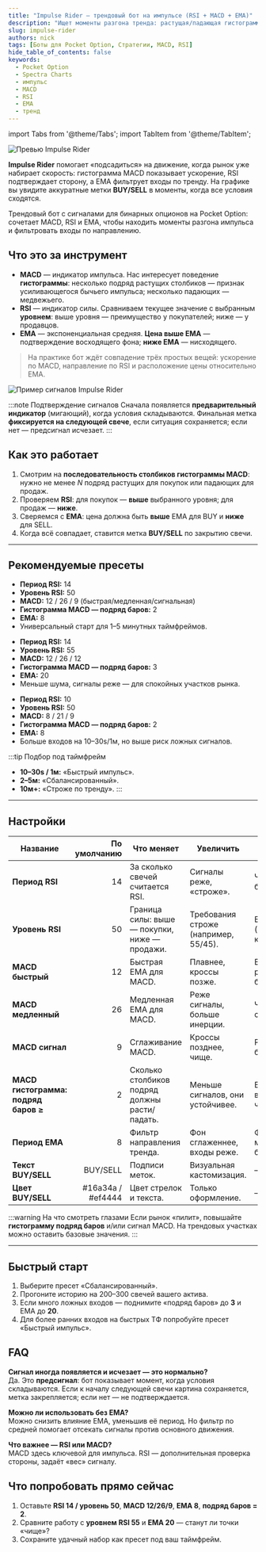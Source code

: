 ```yaml
---
title: "Impulse Rider — трендовый бот на импульсе (RSI + MACD + EMA)"
description: "Ищет моменты разгона тренда: растущая/падающая гистограмма MACD, фильтр по RSI и позиция цены относительно EMA. Метки BUY/SELL и понятные настройки."
slug: impulse-rider
authors: nick
tags: [Боты для Pocket Option, Стратегии, MACD, RSI]
hide_table_of_contents: false
keywords:
  - Pocket Option
  - Spectra Charts
  - импульс
  - MACD
  - RSI
  - EMA
  - тренд
---
```


import Tabs from '@theme/Tabs';
import TabItem from '@theme/TabItem';

![Превью Impulse Rider](/img/blog/impulse-rider-prev.png)

**Impulse Rider** помогает «подсадиться» на движение, когда рынок уже набирает скорость: гистограмма MACD показывает ускорение, RSI подтверждает сторону, а EMA фильтрует входы по тренду. На графике вы увидите аккуратные метки **BUY/SELL** в моменты, когда все условия сходятся.
<!-- truncate -->

Трендовый бот с сигналами для бинарных опционов на Pocket Option: сочетает MACD, RSI и EMA, чтобы находить моменты разгона импульса и фильтровать входы по направлению.

## Что это за инструмент

- **MACD** — индикатор импульса. Нас интересует поведение **гистограммы**: несколько подряд растущих столбиков — признак усиливающегося бычьего импульса; несколько падающих — медвежьего.  
- **RSI** — индикатор силы. Сравниваем текущее значение с выбранным **уровнем**: выше уровня — преимущество у покупателей; ниже — у продавцов.  
- **EMA** — экспоненциальная средняя. **Цена выше EMA** — подтверждение восходящего фона; **ниже EMA** — нисходящего.

> На практике бот ждёт совпадение трёх простых вещей: ускорение по MACD, направление по RSI и расположение цены относительно EMA.

![Пример сигналов Impulse Rider](/img/blog/impulse-rider.png)

:::note Подтверждение сигналов
Сначала появляется **предварительный индикатор** (мигающий), когда условия складываются. Финальная метка **фиксируется на следующей свече**, если ситуация сохраняется; если нет — предсигнал исчезает.
:::

## Как это работает

1. Смотрим на **последовательность столбиков гистограммы MACD**: нужно не менее *N* подряд растущих для покупок или падающих для продаж.  
2. Проверяем **RSI**: для покупок — **выше** выбранного уровня; для продаж — **ниже**.  
3. Сверяемся с **EMA**: цена должна быть **выше** EMA для BUY и **ниже** для SELL.  
4. Когда всё совпадает, ставится метка **BUY/SELL** по закрытию свечи.

---

## Рекомендуемые пресеты

<Tabs groupId="impulse-presets" defaultValue="balanced" queryString>
  <TabItem value="balanced" label="Сбалансированный">
    <ul>
      <li><strong>Период RSI:</strong> 14</li>
      <li><strong>Уровень RSI:</strong> 50</li>
      <li><strong>MACD:</strong> 12 / 26 / 9 (быстрая/медленная/сигнальная)</li>
      <li><strong>Гистограмма MACD — подряд баров:</strong> 2</li>
      <li><strong>EMA:</strong> 8</li>
      <li>Универсальный старт для 1–5 минутных таймфреймов.</li>
    </ul>
  </TabItem>

  <TabItem value="trend" label="Строже по тренду">
    <ul>
      <li><strong>Период RSI:</strong> 14</li>
      <li><strong>Уровень RSI:</strong> 55</li>
      <li><strong>MACD:</strong> 12 / 26 / 12</li>
      <li><strong>Гистограмма MACD — подряд баров:</strong> 3</li>
      <li><strong>EMA:</strong> 20</li>
      <li>Меньше шума, сигналы реже — для спокойных участков рынка.</li>
    </ul>
  </TabItem>

  <TabItem value="fast" label="Быстрый импульс">
    <ul>
      <li><strong>Период RSI:</strong> 10</li>
      <li><strong>Уровень RSI:</strong> 50</li>
      <li><strong>MACD:</strong> 8 / 21 / 9</li>
      <li><strong>Гистограмма MACD — подряд баров:</strong> 2</li>
      <li><strong>EMA:</strong> 8</li>
      <li>Больше входов на 10–30s/1м, но выше риск ложных сигналов.</li>
    </ul>
  </TabItem>
</Tabs>

:::tip Подбор под таймфрейм
- **10–30s / 1м:** «Быстрый импульс».  
- **2–5м:** «Сбалансированный».  
- **10м+:** «Строже по тренду».
:::

---

## Настройки

| Название | По умолчанию | Что меняет | Увеличить | Уменьшить |
| --- | ---:| --- | --- | --- |
| **Период RSI** | 14 | За сколько свечей считается RSI. | Сигналы реже, «строже». | Чувствительнее, больше сигналов. |
| **Уровень RSI** | 50 | Граница силы: выше — покупки, ниже — продажи. | Требования строже (например, 55/45). | Больше входов (например, ближе к 50). |
| **MACD быстрый** | 12 | Быстрая EMA для MACD. | Плавнее, кроссы позже. | Быстрее реагирует, больше шума. |
| **MACD медленный** | 26 | Медленная EMA для MACD. | Реже сигналы, больше инерции. | Чувствительнее к сменам импульса. |
| **MACD сигнал** | 9 | Сглаживание MACD. | Кроссы позднее, чище. | Ранние кроссы, больше «пилы». |
| **MACD гистограмма: подряд баров ≥** | 2 | Сколько столбиков подряд должны расти/падать. | Меньше сигналов, они устойчивее. | Больше сигналов, выше чувствительность. |
| **Период EMA** | 8 | Фильтр направления тренда. | Фон сглаженнее, входы реже. | Фон быстрее меняется, входов больше. |
| **Текст BUY/SELL** | BUY/SELL | Подписи меток. | Визуальная кастомизация. | — |
| **Цвет BUY/SELL** | #16a34a / #ef4444 | Цвет стрелок и текста. | Только оформление. | — |

:::warning На что смотреть глазами
Если рынок «пилит», повышайте **гистограмму подряд баров** и/или сигнал MACD. На трендовых участках можно оставить базовые значения.
:::

---

## Быстрый старт

1. Выберите пресет «Сбалансированный».  
2. Прогоните историю на 200–300 свечей вашего актива.  
3. Если много ложных входов — поднимите «подряд баров» до **3** и EMA до **20**.  
4. Для более ранних входов на быстрых ТФ попробуйте пресет «Быстрый импульс».

## FAQ

**Сигнал иногда появляется и исчезает — это нормально?**  
Да. Это **предсигнал**: бот показывает момент, когда условия складываются. Если к началу следующей свечи картина сохраняется, метка закрепляется; если нет — не подтверждается.

**Можно ли использовать без EMA?**  
Можно снизить влияние EMA, уменьшив её период. Но фильтр по средней помогает отсекать сигналы против основного движения.

**Что важнее — RSI или MACD?**  
MACD здесь ключевой для импульса. RSI — дополнительная проверка стороны, задаёт «вес» сигналу.

## Что попробовать прямо сейчас

1. Оставьте **RSI 14 / уровень 50**, **MACD 12/26/9**, **EMA 8**, **подряд баров = 2**.  
2. Сравните работу с **уровнем RSI 55** и **EMA 20** — станут ли точки «чище»?  
3. Сохраните удачный набор как пресет под ваш таймфрейм.
